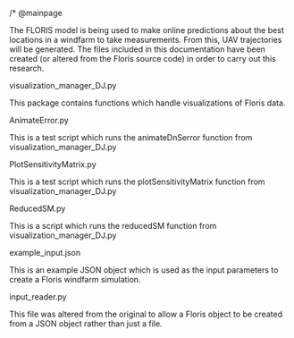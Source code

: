 /*
@mainpage

The FLORIS model is being used to make online predictions about the best locations in a windfarm 
to take measurements. From this, UAV trajectories will be generated. 
The files included in this documentation have been created 
(or altered from the Floris source code) in order to carry out this research.

visualization_manager_DJ.py

This package contains functions which handle visualizations of Floris data.

AnimateError.py

This is a test script which runs the animateDnSerror function from visualization_manager_DJ.py

PlotSensitivityMatrix.py

This is a test script which runs the plotSensitivityMatrix function from visualization_manager_DJ.py

ReducedSM.py

This is a script which runs the reducedSM function from visualization_manager_DJ.py

example_input.json

This is an example JSON object which is used as the input parameters to create a Floris windfarm simulation.

input_reader.py

This file was altered from the original to allow a Floris object to be created from a JSON object rather than just a file.